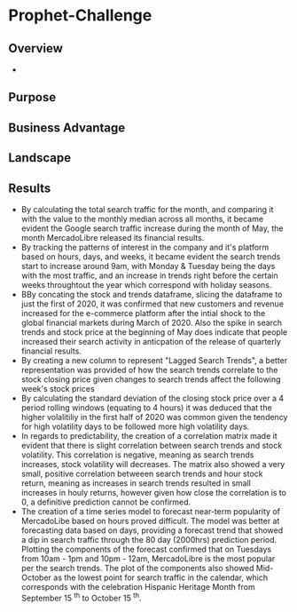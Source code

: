 # Prophet-Challenge

## Overview
- 


## Purpose

## Business Advantage

## Landscape

## Results
- By calculating the total search traffic for the month, and comparing it with the value to the monthly median across all months, it became evident the Google search traffic increase during the month of May, the month MercadoLibre released its financial results.
- By tracking the patterns of interest in the company and it's platform based on hours, days, and weeks, it became evident the search trends start to increase around 9am, with Monday & Tuesday being the days with the most traffic, and an increase in trends right before the certain weeks throughtout the year which correspond with holiday seasons.
- BBy concating the stock and trends dataframe, slicing the dataframe to just the first of 2020, it was confirmed that new customers and revenue increased for the e-commerce platform after the intial shock to the global financial markets during March of 2020. Also the spike in search trends and stock price at the beginning of May does indicate that people increased their search activity in anticpation of the release of quarterly financial results.
- By creating a new column to represent "Lagged Search Trends", a better representation was provided of how the search trends correlate to the stock closing price given changes to search trends affect the following week's stock prices
- By calculating the standard deviation of the closing stock price over a 4 period rolling windows (equating to 4 hours) it was deduced that the higher volalitiliy in the first half of 2020 was common given the tendency for high volatility days to be followed more high volatility days.
- In regards to predictability, the creation of a correlation matrix made it evident that there is slight correlation between search trends and stock volatility. This correlation is negative, meaning as search trends increases, stock volatility will decreases. The matrix also showed a very small, positive correlation betweeen search trends and hour stock return, meaning as increases in search trends resulted in small increases in houly returns, however given how close the correlation is to 0, a definitive prediction cannot be confirmed.
- The creation of a time series model to forecast near-term popularity of MercadoLibe based on hours proved difficult. The model was better at forecasting data based on days, providing a forecast trend  that showed a dip in search traffic through the 80 day (2000hrs) prediction period. Plotting the components of the forecast confirmed that on Tuesdays from 10am - 1pm and 10pm - 12am, MercadoLibre is the most popular per the search trends. The plot of the components also showed Mid-October as the lowest point for search traffic in the calendar, which corresponds with the celebration Hispanic Heritage Month from September 15 <sup>th</sup> to October 15 <sup>th</sup>. 
 
